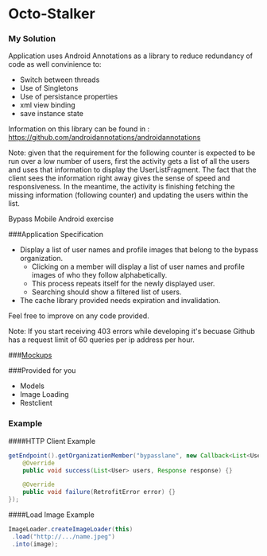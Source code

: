 Octo-Stalker
============
### My Solution
Application uses Android Annotations as a library to reduce redundancy of code as well convinience to:
- Switch between threads
- Use of Singletons
- Use of persistance properties
- xml view binding
- save instance state 

Information on this library can be found in : https://github.com/androidannotations/androidannotations

Note: given that the requirement for the following counter is expected to be run over a low number of users, first the activity gets a list of all the users and uses that information to display the UserListFragment. The fact that the client sees the information right away gives the sense of speed and responsiveness. In the meantime, the activity is finishing fetching the missing information (following counter) and updating the users within the list. 



Bypass Mobile Android exercise

###Application Specification

+ Display a list of user names and profile images that belong to the bypass organization.
  * Clicking on a member will display a list of user names and profile images of who they follow alphabetically.
  * This process repeats itself for the newly displayed user.
  * Searching should show a filtered list of users.
+ The cache library provided needs expiration and invalidation.

Feel free to improve on any code provided.

Note: If you start receiving 403 errors while developing it's becuase Github has a request limit of 60 queries per ip address per hour.

###[Mockups](./Mockups.pdf)

###Provided for you
- Models
- Image Loading
- Restclient

### Example

####HTTP Client Example

```java
getEndpoint().getOrganizationMember("bypasslane", new Callback<List<User>>() {
    @Override
    public void success(List<User> users, Response response) {}

    @Override
    public void failure(RetrofitError error) {}
});
```
####Load Image Example
```java
ImageLoader.createImageLoader(this)
 .load("http://.../name.jpeg")
 .into(image);
```
